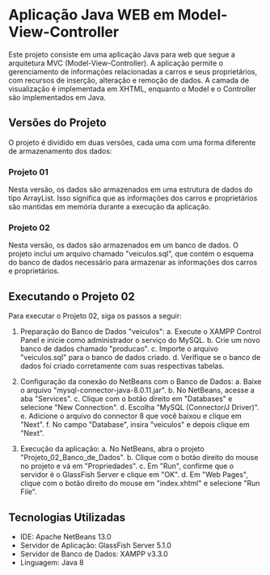 # Aplicação Java WEB em Model-View-Controller

Este projeto consiste em uma aplicação Java para web que segue a arquitetura MVC (Model-View-Controller). A aplicação permite o gerenciamento de informações relacionadas a carros e seus proprietários, com recursos de inserção, alteração e remoção de dados. A camada de visualização é implementada em XHTML, enquanto o Model e o Controller são implementados em Java.

## Versões do Projeto

O projeto é dividido em duas versões, cada uma com uma forma diferente de armazenamento dos dados:

### Projeto 01

Nesta versão, os dados são armazenados em uma estrutura de dados do tipo ArrayList. Isso significa que as informações dos carros e proprietários são mantidas em memória durante a execução da aplicação. 

### Projeto 02

Nesta versão, os dados são armazenados em um banco de dados. O projeto inclui um arquivo chamado "veiculos.sql", que contém o esquema do banco de dados necessário para armazenar as informações dos carros e proprietários.

## Executando o Projeto 02

Para executar o Projeto 02, siga os passos a seguir:

1. Preparação do Banco de Dados "veiculos":
   a. Execute o XAMPP Control Panel e inicie como administrador o serviço do MySQL.
   b. Crie um novo banco de dados chamado "producao".
   c. Importe o arquivo "veiculos.sql" para o banco de dados criado.
   d. Verifique se o banco de dados foi criado corretamente com suas respectivas tabelas.

2. Configuração da conexão do NetBeans com o Banco de Dados:
   a. Baixe o arquivo "mysql-connector-java-8.0.11.jar".
   b. No NetBeans, acesse a aba "Services".
   c. Clique com o botão direito em "Databases" e selecione "New Connection".
   d. Escolha "MySQL (Connector/J Driver)".
   e. Adicione o arquivo do connector 8 que você baixou e clique em "Next".
   f. No campo "Database", insira "veiculos" e depois clique em "Next".
   
3. Execução da aplicação:
   a. No NetBeans, abra o projeto "Projeto_02_Banco_de_Dados".
   b. Clique com o botão direito do mouse no projeto e vá em "Propriedades".
   c. Em "Run", confirme que o servidor é o GlassFish Server e clique em "OK".
   d. Em "Web Pages", clique com o botão direito do mouse em "index.xhtml" e selecione "Run File".

## Tecnologias Utilizadas

- IDE: Apache NetBeans 13.0
- Servidor de Aplicação: GlassFish Server 5.1.0
- Servidor de Banco de Dados: XAMPP v3.3.0
- Linguagem: Java 8